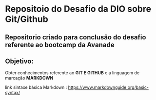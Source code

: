 # Repositoio do Desafio  da DIO  sobre Git/Github
Repositorio criado para conclusão do desafio referente ao bootcamp da Avanade
---

## Objetivo:
Obter conhecimentos referente ao **GIT E GITHUB** e a linguagem de marcação **MARKDOWN**

 link sintaxe básica Markdown :     https://www.markdownguide.org/basic-syntax/ 
